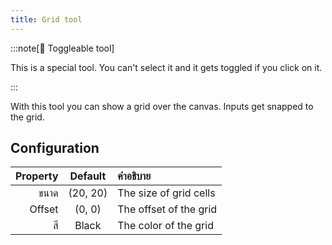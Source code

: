```yaml
---
title: Grid tool
---
```


:::note[🔘 Toggleable tool]

This is a special tool.
You can't select it and it gets toggled if you click on it.

:::

With this tool you can show a grid over the canvas.
Inputs get snapped to the grid.

## Configuration

| Property |           Default           | คำอธิบาย               |
| -------: | :-------------------------: | :--------------------- |
|     ขนาด | (20, 20) | The size of grid cells |
|   Offset |  (0, 0)  | The offset of the grid |
|       สี |            Black            | The color of the grid  |

